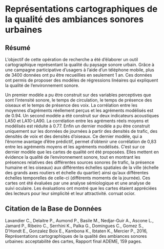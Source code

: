 # Représentations cartographiques de la qualité des ambiances sonores urbaines

## Résumé

L’objectif de cette opération de recherche a été d’élaborer un outil cartographique représentant la
qualité du paysage sonore urbain. Grâce à une campagne participative d’usagers à l’aide d’un
téléphone mobile, plus de 3400 données ont pu être recueillies en seulement 1 an. Ces données ont
permis de proposer des modèles de régressions linéaires qui expliquent la qualité de l’environnement
sonore.

Un premier modèle a pu être construit sur des variables perceptives que sont l’intensité sonore, le
temps de circulation, le temps de présence des oiseaux et le temps de présence des voix. La
corrélation entre les moyennes d’agréments réellement perçus et les agréments modélisés est de
0.94. Un second modèle a été construit sur deux indicateurs acoustiques LA50 et LA10-LA90. La
corrélation entre les agréments réels moyens et modélisés est réduite à 0.77. Enfin un dernier modèle
a pu être construit uniquement sur les données de journées à partir des densités de trafic, des
densités de voix et des densités d’oiseaux. Ce dernier modèle, qui a l’énorme avantage d’être prédictif,
permet d’obtenir une corrélation de 0,83 entre les agréments moyens et les agréments modélisés.
C’est sur ce dernier modèle que les cartes de qualité ont été proposées. Elles mettent en évidence la
qualité de l’environnement sonore, tout en montrant les présences relatives des différentes sources
sonores (le trafic, la présence humaine et les oiseaux) aux différentes échelles spatiales de la ville
(échelle des grands axes routiers et échelle du quartier) ainsi qu’aux différentes échelles temporelles
de celle-ci (différents moments de la journée). Ces cartes ont été évaluées par une analyse
sémiologique et une analyse de suivi oculaire. Les évaluations ont montré que les cartes étaient
appréciées des lecteurs pour leur simplicité et leur attractivité.
corruat ocior.

## Citation de la Base de Données 

Lavandier C., Delaitre P., Aumond P., Basile M., Nedjar-Guir A., Ascone L., Jamard P., Ribeiro C.,
Serrhini K., Palka G., Domingues C., Gomez S., D’Hondt E., Gonzalez Boix E., Kambona K., Ibtaten
K., Mercier P., 2016, Représentations cartographiques de la qualité des ambiances sonores urbaines:
acceptabilité des cartes, Rapport final ADEME, 159 pages.

